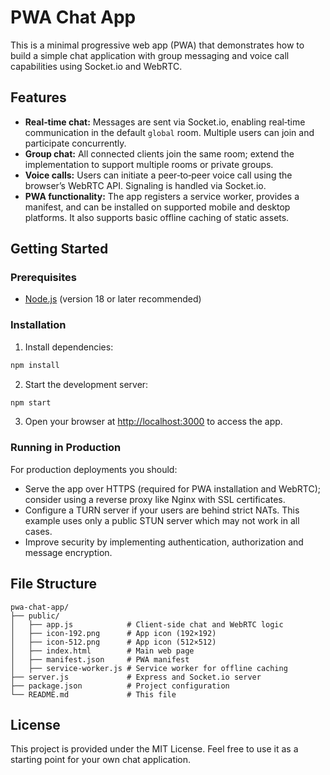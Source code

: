 # PWA Chat App

This is a minimal progressive web app (PWA) that demonstrates how to build a simple chat application with group messaging and voice call capabilities using Socket.io and WebRTC.

## Features

- **Real‑time chat:** Messages are sent via Socket.io, enabling real‑time communication in the default `global` room. Multiple users can join and participate concurrently.
- **Group chat:** All connected clients join the same room; extend the implementation to support multiple rooms or private groups.
- **Voice calls:** Users can initiate a peer‑to‑peer voice call using the browser’s WebRTC API. Signaling is handled via Socket.io.
- **PWA functionality:** The app registers a service worker, provides a manifest, and can be installed on supported mobile and desktop platforms. It also supports basic offline caching of static assets.

## Getting Started

### Prerequisites

- [Node.js](https://nodejs.org/) (version 18 or later recommended)

### Installation

1. Install dependencies:

```bash
npm install
```

2. Start the development server:

```bash
npm start
```

3. Open your browser at [http://localhost:3000](http://localhost:3000) to access the app.

### Running in Production

For production deployments you should:

- Serve the app over HTTPS (required for PWA installation and WebRTC); consider using a reverse proxy like Nginx with SSL certificates.
- Configure a TURN server if your users are behind strict NATs. This example uses only a public STUN server which may not work in all cases.
- Improve security by implementing authentication, authorization and message encryption.

## File Structure

```
pwa-chat-app/
├── public/
│   ├── app.js            # Client‑side chat and WebRTC logic
│   ├── icon-192.png      # App icon (192×192)
│   ├── icon-512.png      # App icon (512×512)
│   ├── index.html        # Main web page
│   ├── manifest.json     # PWA manifest
│   ├── service-worker.js # Service worker for offline caching
├── server.js             # Express and Socket.io server
├── package.json          # Project configuration
└── README.md             # This file
```

## License

This project is provided under the MIT License. Feel free to use it as a starting point for your own chat application.